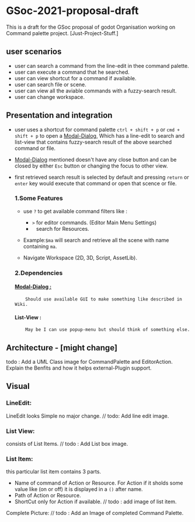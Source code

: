 # GSoc-2021-proposal-draft
This is a draft for the GSoc proposal of godot Organisation working on Command palette project. [Just-Project-Stuff.]

## user scenarios
* user can search a command from the line-edit in thee command palette.
* user can execute a command that he searched.
* user can view shortcut for a command if available.
* user can search file or scene.
* user can view all the aviable commands with a fuzzy-search result.
* user can change workspace.

## Presentation and integration
* user uses a shortcut for command palette `ctrl + shift + p` or `cmd + shift + p` to open a [Modal-Dialog](https://en.wikipedia.org/wiki/Modal_window), Which has a line-edit to search and list-view that contains fuzzy-search result of the above searched command or file.
* [Modal-Dialog](https://en.wikipedia.org/wiki/Modal_window) mentioned doesn't have any close button and can be closed by either `Esc` button or changing the focus to other view.
* first retrieved search result is selected by default and pressing `return` or `enter` key would execute that command or open that scence or file.
  
  ### 1.Some Features
  * use `?` to get available command filters like :
      * `>` for editor commands. (Editor Main Menu Settings) 
      * ` ` search for Resources.
   * Example:` $ma ` will search and retrieve all the scene with name containing `ma`.
  
  * Navigate Workspace (2D, 3D, Script, AssetLib).
  
  ### 2.Dependencies
     #### [Modal-Dialog :](https://en.wikipedia.org/wiki/Modal_window)
          Should use available GUI to make something like described in Wiki.
     #### List-View :
          May be I can use popup-menu but should think of something else.
  
## Architecture - [might change]

todo : Add a UML Class image for CommandPalette and EditorAction. Explain the Benfits and how it helps external-Plugin support.


## Visual

 ### LineEdit:
 LineEdit looks Simple no major change.
 // todo: Add line edit image.
 
 ### List View:
 consists of List Items.
 // todo : Add List box image.
 
 ### List Item:
 this particular list item contains 3 parts.
 
 * Name of command of Action or Resource. For Action if it sholds some value like (on or off) it is displayed in a `()` after name.
 * Path of Action or Resource.
 * ShortCut only for Action if available.
 // todo : add image of list item.
 
 Complete Picture:
 // todo : Add an Image of completed Command Palette.
